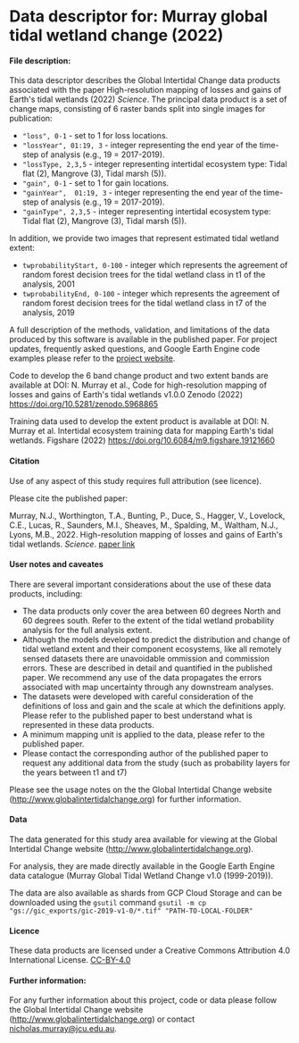 # Data descriptor for: Murray global tidal wetland change (2022)

#### File description:

This data descriptor describes the Global Intertidal Change data products associated with the paper High-resolution mapping of losses and gains of Earth's tidal wetlands (2022) *Science*. The principal data product is a set of change maps, consisting of 6 raster bands split into single images for publication:

* `"loss", 0-1` - set to 1 for loss locations.
* `"lossYear", 01:19, 3` - integer representing the end year of the time-step of analysis (e.g., 19 = 2017-2019).
* `"lossType, 2,3,5` - integer representing intertidal ecosystem type: Tidal flat (2), Mangrove (3), Tidal marsh (5)).
* `"gain", 0-1` - set to 1 for gain locations.
* `"gainYear",  01:19, 3`  - integer representing the end year of the time-step of analysis (e.g., 19 = 2017-2019).
* `"gainType", 2,3,5` - integer representing intertidal ecosystem type: Tidal flat (2), Mangrove (3), Tidal marsh (5)).

In addition, we provide two images that represent estimated tidal wetland extent:

* `twprobabilityStart, 0-100` - integer which represents the agreement of random forest decision trees for the tidal wetland class in t1 of the analysis, 2001 
* `twprobabilityEnd, 0-100` - integer which represents the agreement of random forest decision trees for the tidal wetland class in t7 of the analysis, 2019 

A full description of the methods, validation, and limitations of the data produced by this software is available in the published paper. For project updates,  frequently asked questions, and Google Earth Engine code examples please refer to the [project website](https://www.globalintertidalchange.org/). 

Code to develop the 6 band change product and two extent bands are available at DOI: 
N. Murray et al., Code for high-resolution mapping of losses and gains of Earth's tidal wetlands v1.0.0 Zenodo (2022) https://doi.org/10.5281/zenodo.5968865

Training data used to develop the extent product is available at DOI: 
N. Murray et al. Intertidal ecosystem training data for mapping Earth's tidal wetlands. Figshare (2022) https://doi.org/10.6084/m9.figshare.19121660

#### Citation
Use of any aspect of this study requires full attribution (see licence). 

Please cite the published paper:

Murray, N.J., Worthington, T.A., Bunting, P., Duce, S., Hagger, V., Lovelock, C.E., Lucas, R., Saunders, M.I., Sheaves, M., Spalding, M., Waltham, N.J., Lyons, M.B., 2022. High-resolution mapping of losses and gains of Earth's tidal wetlands. *Science*. [paper link](https://doi.org/10.1126/science.abm9583)


#### User notes and caveates
There are several important considerations about the use of these data products, including:

* The data products only cover the area between 60 degrees North and 60 degrees south. Refer to the extent of the tidal wetland probability analysis for the full analysis extent.
* Although the models developed to predict the distribution and change of tidal wetland extent and their component ecosystems, like all remotely sensed datasets there are unavoidable ommission and commission errors. These are described in detail and quantified in the published paper. We recommend any use of the data propagates the errors associated with map uncertainty through any downstream analyses.
* The datasets were developed with careful consideration of the definitions of loss and gain and the scale at which the definitions apply. Please refer to the published paper to best understand what is represented in these data products.
* A minimum mapping unit is applied to the data, please refer to the published paper.
* Please contact the corresponding author of the published paper to request any additional data from the study (such as probability layers for the years between t1 and t7)

Please see the usage notes on the the Global Intertidal Change website (http://www.globalintertidalchange.org) for further information. 
#### Data
The data generated for this study area available for viewing at the Global Intertidal Change website (http://www.globalintertidalchange.org). 

For analysis, they are made directly available in the Google Earth Engine data catalogue (Murray Global Tidal Wetland Change v1.0 (1999-2019)). 

The data are also available as shards from GCP Cloud Storage and can be downloaded using the `gsutil` command  `gsutil -m cp "gs://gic_exports/gic-2019-v1-0/*.tif" "PATH-TO-LOCAL-FOLDER"`

#### Licence
These data products are licensed under a Creative Commons Attribution 4.0 International License. [CC-BY-4.0](https://creativecommons.org/licenses/by/4.0/)

#### Further information:
For any further information about this project, code or data please follow the Global Intertidal Change website (http://www.globalintertidalchange.org) or contact nicholas.murray@jcu.edu.au.
